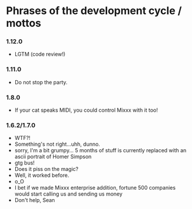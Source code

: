 # Phrases of the development cycle / mottos

### 1.12.0

  - LGTM (code review\!)

### 1.11.0

  - Do not stop the party.

### 1.8.0

  - If your cat speaks MIDI, you could control Mixxx with it too\!

### 1.6.2/1.7.0

  - WTF?\!
  - Something's not right...uhh, dunno.
  - sorry, I'm a bit grumpy... 5 months of stuff is currently replaced
    with an ascii portrait of Homer Simpson
  - gtg bus\!
  - Does it piss on the magic?
  - Well, it worked before.
  - o\_O
  - I bet if we made Mixxx enterprise addition, fortune 500 companies
    would start calling us and sending us money
  - Don't help, Sean
